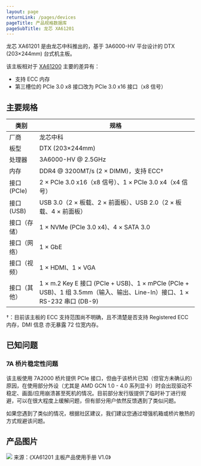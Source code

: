 ```yaml
---
layout: page
returnLink: /pages/devices
pageTitle: 产品规格数据库
pageSubTitle: 龙芯 XA61201
---
```



龙芯 XA61201 是由龙芯中科推出的，基于 3A6000-HV 平台设计的 DTX (203×244mm) 台式机主板。

该主板相对于 [XA61200](/pages/devices/loongson-xa61200) 主要的差异有：

- 支持 ECC 内存
- 第三槽位的 PCIe 3.0 x8 接口改为 PCIe 3.0 x16 接口（x8 信号）

## 主要规格

| 类别 | 规格 |
|------|------|
| 厂商 | 龙芯中科 |
| 板型 | DTX (203×244mm) |
| 处理器 | 3A6000-HV @ 2.5GHz |
| 内存 | DDR4 @ 3200MT/s (2 × DIMM)，支持 ECC† |
| 接口 (PCIe) | 2 × PCIe 3.0 x16（x8 信号）、1 × PCIe 3.0 x4（x4 信号）|
| 接口 (USB)  | USB 3.0（2 × 板载、2 × 前面板）、USB 2.0（2 × 板载、4 × 前面板） |
| 接口（存储）| 1 × NVMe (PCIe 3.0 x4)、4 × SATA 3.0 |
| 接口（网络） | 1 × GbE |
| 接口（视频） | 1 × HDMI、1 × VGA |
| 接口（其他） | 1 × m.2 Key E 接口 (PCIe + USB)、1 × mPCIe (PCIe + USB)、1 组 3.5mm（输入、输出、Line-In）接口、1 × RS-232 串口 (DB-9) |

†：目前该主板的 ECC 支持范围尚不明确，且不清楚是否支持 Registered ECC 内存，DMI 信息 亦无暴露 72 位宽内存。

## 已知问题

### 7A 桥片稳定性问题

该主板使用 7A2000 桥片提供 PCIe 接口，但由于该桥片已知（但官方未确认的）原因，在使用部分外设（尤其是 AMD GCN 1.0 - 4.0 系列显卡）时会出现驱动不稳定、画面/应用崩溃甚至死机的情况。目前部分发行版提供了临时补丁进行规避，可以在很大程度上缓解问题，但有部分用户依然反馈遇到了类似问题。

如果您遇到了类似的情况，根据社区建议，我们建议您通过增强机箱或桥片散热的方式规避该问题。

## 产品图片

[![](/public/images/devices/loongson-xa61201.thumbnail.webp)](/public/images/devices/loongson-xa61201.webp)
来源：《XA61201 主板产品使用手册 V1.0》



